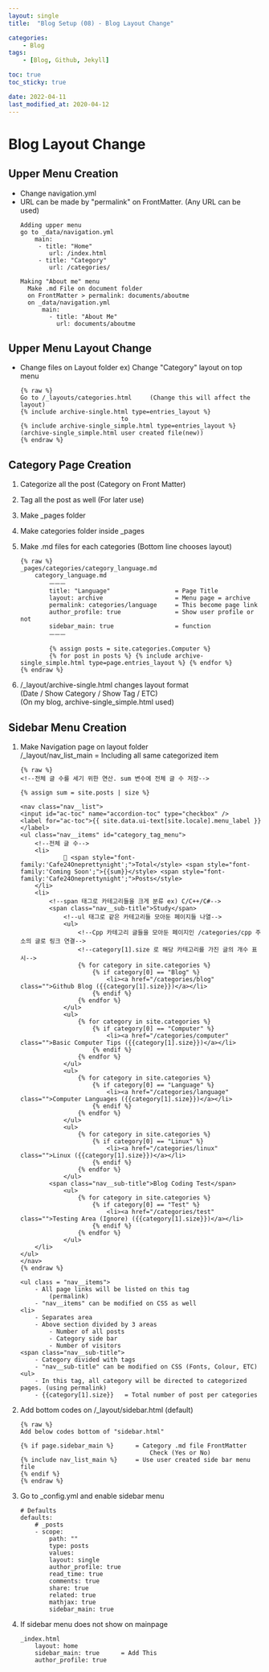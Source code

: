 ```yaml
---
layout: single
title:  "Blog Setup (08) - Blog Layout Change"

categories:
    - Blog
tags:
    - [Blog, Github, Jekyll]

toc: true
toc_sticky: true

date: 2022-04-11
last_modified_at: 2020-04-12
---
```


# Blog Layout Change

## Upper Menu Creation
  - Change navigation.yml
  - URL can be made by "permalink" on FrontMatter. (Any URL can be used)
      ```
      Adding upper menu
      go to _data/navigation.yml
          main:
           - title: "Home"
              url: /index.html
           - title: "Category"
              url: /categories/

      Making "About me" menu
        Make .md File on document folder
        on FrontMatter > permalink: documents/aboutme
        on _data/navigation.yml
            main:
              - title: "About Me"
                url: documents/aboutme
      ```
## Upper Menu Layout Change
  - Change files on Layout folder ex) Change "Category" layout on top menu
      ```
      {% raw %}
      Go to /_layouts/categories.html     (Change this will affect the layout)
      {% include archive-single.html type=entries_layout %}
                                  to
      {% include archive-single_simple.html type=entries_layout %}
      (archive-single_simple.html user created file(new))
      {% endraw %}
      ```


## Category Page Creation
1. Categorize all the post (Category on Front Matter)
2. Tag all the post as well (For later use)
3. Make _pages folder
4. Make categories folder inside _pages
5. Make .md files for each categories (Bottom line chooses layout)
    ```
    {% raw %}
    _pages/categories/category_language.md
        category_language.md
            ㅡㅡㅡ
            title: "Language"                  = Page Title 
            layout: archive                    = Menu page = archive
            permalink: categories/language     = This become page link
            author_profile: true               = Show user profile or not
            sidebar_main: true                 = function
            ㅡㅡㅡ

            {% assign posts = site.categories.Computer %}
            {% for post in posts %} {% include archive-single_simple.html type=page.entries_layout %} {% endfor %}
    {% endraw %}
    ```

6. /_layout/archive-single.html changes layout format  
    (Date / Show Category / Show Tag / ETC)  
    (On my blog, archive-single_simple.html used)

## Sidebar Menu Creation
1. Make Navigation page on layout folder  
    /_layout/nav_list_main  = Including all same categorized item
    ```
    {% raw %}
    <!--전체 글 수를 세기 위한 연산. sum 변수에 전체 글 수 저장-->

    {% assign sum = site.posts | size %}

    <nav class="nav__list">
    <input id="ac-toc" name="accordion-toc" type="checkbox" />
    <label for="ac-toc">{{ site.data.ui-text[site.locale].menu_label }}</label>
    <ul class="nav__items" id="category_tag_menu">
        <!--전체 글 수-->
        <li>
                📂 <span style="font-family:'Cafe24Oneprettynight';">Total</style> <span style="font-family:'Coming Soon';">{{sum}}</style> <span style="font-family:'Cafe24Oneprettynight';">Posts</style> 
        </li>
        <li>
            <!--span 태그로 카테고리들을 크게 분류 ex) C/C++/C#-->
            <span class="nav__sub-title">Study</span>
                <!--ul 태그로 같은 카테고리들 모아둔 페이지들 나열-->
                <ul>
                    <!--Cpp 카테고리 글들을 모아둔 페이지인 /categories/cpp 주소의 글로 링크 연결-->
                    <!--category[1].size 로 해당 카테고리를 가진 글의 개수 표시--> 
                    {% for category in site.categories %}
                        {% if category[0] == "Blog" %}
                            <li><a href="/categories/blog" class="">Github Blog ({{category[1].size}})</a></li>
                        {% endif %}
                    {% endfor %}
                </ul>
                <ul>
                    {% for category in site.categories %}
                        {% if category[0] == "Computer" %}
                            <li><a href="/categories/computer" class="">Basic Computer Tips ({{category[1].size}})</a></li>
                        {% endif %}
                    {% endfor %}
                </ul>
                <ul>
                    {% for category in site.categories %}
                        {% if category[0] == "Language" %}
                            <li><a href="/categories/language" class="">Computer Languages ({{category[1].size}})</a></li>
                        {% endif %}
                    {% endfor %}
                </ul>
                <ul>
                    {% for category in site.categories %}
                        {% if category[0] == "Linux" %}
                            <li><a href="/categories/linux" class="">Linux ({{category[1].size}})</a></li>
                        {% endif %}
                    {% endfor %}
                </ul>
            <span class="nav__sub-title">Blog Coding Test</span>
                <ul>
                    {% for category in site.categories %}
                        {% if category[0] == "Test" %}
                            <li><a href="/categories/test" class="">Testing Area (Ignore) ({{category[1].size}})</a></li>
                        {% endif %}
                    {% endfor %}
                </ul>
        </li>
    </ul>
    </nav>
    {% endraw %}
    ```

    ```
    <ul class = "nav__items">
        - All page links will be listed on this tag
            (permalink)
        - "nav__items" can be modified on CSS as well
    <li> 
        - Separates area
        - Above section divided by 3 areas
            - Number of all posts
            - Category side bar
            - Number of visitors
    <span class="nav__sub-title"> 
        - Category divided with tags 
        - "nav__sub-title" can be modified on CSS (Fonts, Colour, ETC)
    <ul>
        - In this tag, all category will be directed to categorized pages. (using permalink)
        - {{category[1].size}}   = Total number of post per categories
    ```
2. Add bottom codes on /_layout/sidebar.html (default)
    ```
    {% raw %}
    Add below codes bottom of "sidebar.html"
    
    {% if page.sidebar_main %}      = Category .md file FrontMatter  
                                        Check (Yes or No)
    {% include nav_list_main %}     = Use user created side bar menu file
    {% endif %}
    {% endraw %}
    ```
3. Go to _config.yml and enable sidebar menu
    ```
    # Defaults
    defaults:
        # _posts
        - scope:
            path: ""
            type: posts
            values:
            layout: single
            author_profile: true
            read_time: true
            comments: true
            share: true
            related: true
            mathjax: true
            sidebar_main: true
    ```
4. If sidebar menu does not show on mainpage
    ```
    _index.html
        layout: home
        sidebar_main: true      = Add This
        author_profile: true
    ```
